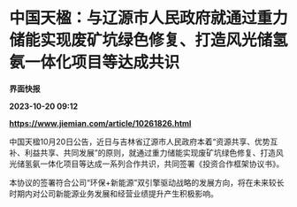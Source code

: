 # 中国天楹：与辽源市人民政府就通过重力储能实现废矿坑绿色修复、打造风光储氢氨一体化项目等达成共识
**界面快报**

**2023-10-20 09:12**

**https://www.jiemian.com/article/10261826.html**

中国天楹10月20日公告，近日与吉林省辽源市人民政府本着“资源共享、优势互补、利益共享、共同发展”的原则，就通过重力储能实现废矿坑绿色修复、打造风光储氢氨一体化项目等达成一系列合作共识，共同签署《投资合作框架协议书》。

本协议的签署符合公司“环保+新能源”双引擎驱动战略的发展方向，将在未来较长时期内对公司新能源业务发展和经营业绩提升产生积极影响。
